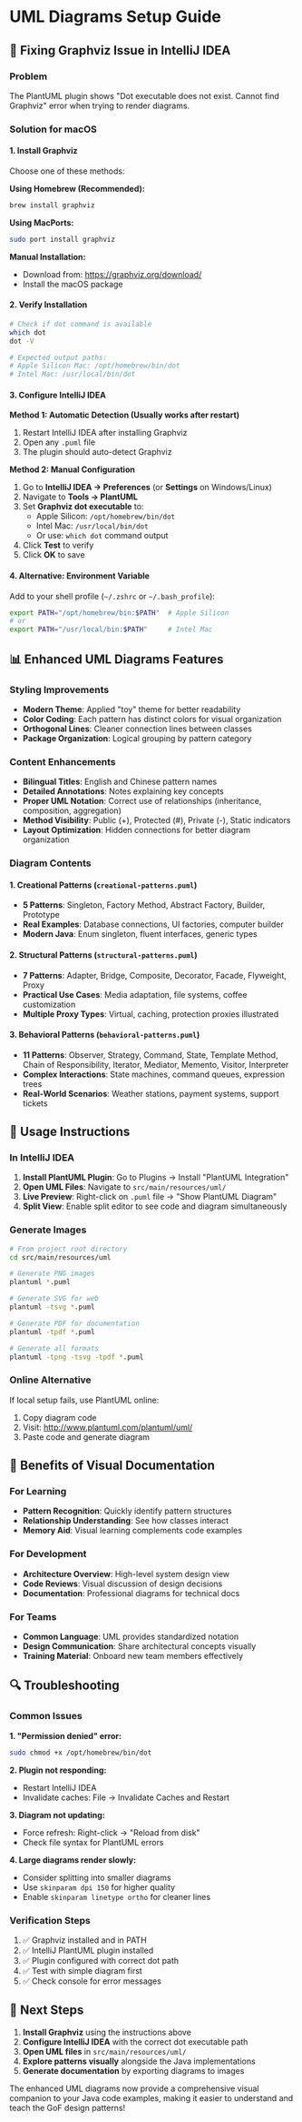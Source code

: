 # UML Diagrams Setup Guide

## 🔧 Fixing Graphviz Issue in IntelliJ IDEA

### Problem
The PlantUML plugin shows "Dot executable does not exist. Cannot find Graphviz" error when trying to render diagrams.

### Solution for macOS

#### 1. Install Graphviz
Choose one of these methods:

**Using Homebrew (Recommended):**
```bash
brew install graphviz
```

**Using MacPorts:**
```bash
sudo port install graphviz
```

**Manual Installation:**
- Download from: https://graphviz.org/download/
- Install the macOS package

#### 2. Verify Installation
```bash
# Check if dot command is available
which dot
dot -V

# Expected output paths:
# Apple Silicon Mac: /opt/homebrew/bin/dot
# Intel Mac: /usr/local/bin/dot
```

#### 3. Configure IntelliJ IDEA

**Method 1: Automatic Detection (Usually works after restart)**
1. Restart IntelliJ IDEA after installing Graphviz
2. Open any `.puml` file
3. The plugin should auto-detect Graphviz

**Method 2: Manual Configuration**
1. Go to **IntelliJ IDEA → Preferences** (or **Settings** on Windows/Linux)
2. Navigate to **Tools → PlantUML**
3. Set **Graphviz dot executable** to:
   - Apple Silicon: `/opt/homebrew/bin/dot`
   - Intel Mac: `/usr/local/bin/dot`
   - Or use: `which dot` command output
4. Click **Test** to verify
5. Click **OK** to save

#### 4. Alternative: Environment Variable
Add to your shell profile (`~/.zshrc` or `~/.bash_profile`):
```bash
export PATH="/opt/homebrew/bin:$PATH"  # Apple Silicon
# or
export PATH="/usr/local/bin:$PATH"     # Intel Mac
```

## 📊 Enhanced UML Diagrams Features

### Styling Improvements
- **Modern Theme**: Applied "toy" theme for better readability
- **Color Coding**: Each pattern has distinct colors for visual organization
- **Orthogonal Lines**: Cleaner connection lines between classes
- **Package Organization**: Logical grouping by pattern category

### Content Enhancements
- **Bilingual Titles**: English and Chinese pattern names
- **Detailed Annotations**: Notes explaining key concepts
- **Proper UML Notation**: Correct use of relationships (inheritance, composition, aggregation)
- **Method Visibility**: Public (+), Protected (#), Private (-), Static indicators
- **Layout Optimization**: Hidden connections for better diagram organization

### Diagram Contents

#### 1. Creational Patterns (`creational-patterns.puml`)
- **5 Patterns**: Singleton, Factory Method, Abstract Factory, Builder, Prototype
- **Real Examples**: Database connections, UI factories, computer builder
- **Modern Java**: Enum singleton, fluent interfaces, generic types

#### 2. Structural Patterns (`structural-patterns.puml`)
- **7 Patterns**: Adapter, Bridge, Composite, Decorator, Facade, Flyweight, Proxy
- **Practical Use Cases**: Media adaptation, file systems, coffee customization
- **Multiple Proxy Types**: Virtual, caching, protection proxies illustrated

#### 3. Behavioral Patterns (`behavioral-patterns.puml`)
- **11 Patterns**: Observer, Strategy, Command, State, Template Method, Chain of Responsibility, Iterator, Mediator, Memento, Visitor, Interpreter
- **Complex Interactions**: State machines, command queues, expression trees
- **Real-World Scenarios**: Weather stations, payment systems, support tickets

## 🚀 Usage Instructions

### In IntelliJ IDEA
1. **Install PlantUML Plugin**: Go to Plugins → Install "PlantUML Integration"
2. **Open UML Files**: Navigate to `src/main/resources/uml/`
3. **Live Preview**: Right-click on `.puml` file → "Show PlantUML Diagram"
4. **Split View**: Enable split editor to see code and diagram simultaneously

### Generate Images
```bash
# From project root directory
cd src/main/resources/uml

# Generate PNG images
plantuml *.puml

# Generate SVG for web
plantuml -tsvg *.puml

# Generate PDF for documentation
plantuml -tpdf *.puml

# Generate all formats
plantuml -tpng -tsvg -tpdf *.puml
```

### Online Alternative
If local setup fails, use PlantUML online:
1. Copy diagram code
2. Visit: http://www.plantuml.com/plantuml/uml/
3. Paste code and generate diagram

## 🎯 Benefits of Visual Documentation

### For Learning
- **Pattern Recognition**: Quickly identify pattern structures
- **Relationship Understanding**: See how classes interact
- **Memory Aid**: Visual learning complements code examples

### For Development
- **Architecture Overview**: High-level system design view
- **Code Reviews**: Visual discussion of design decisions
- **Documentation**: Professional diagrams for technical docs

### For Teams
- **Common Language**: UML provides standardized notation
- **Design Communication**: Share architectural concepts visually
- **Training Material**: Onboard new team members effectively

## 🔍 Troubleshooting

### Common Issues

**1. "Permission denied" error:**
```bash
sudo chmod +x /opt/homebrew/bin/dot
```

**2. Plugin not responding:**
- Restart IntelliJ IDEA
- Invalidate caches: File → Invalidate Caches and Restart

**3. Diagram not updating:**
- Force refresh: Right-click → "Reload from disk"
- Check file syntax for PlantUML errors

**4. Large diagrams render slowly:**
- Consider splitting into smaller diagrams
- Use `skinparam dpi 150` for higher quality
- Enable `skinparam linetype ortho` for cleaner lines

### Verification Steps
1. ✅ Graphviz installed and in PATH
2. ✅ IntelliJ PlantUML plugin installed
3. ✅ Plugin configured with correct dot path
4. ✅ Test with simple diagram first
5. ✅ Check console for error messages

## 📝 Next Steps

1. **Install Graphviz** using the instructions above
2. **Configure IntelliJ IDEA** with the correct dot executable path
3. **Open UML files** in `src/main/resources/uml/`
4. **Explore patterns visually** alongside the Java implementations
5. **Generate documentation** by exporting diagrams to images

The enhanced UML diagrams now provide a comprehensive visual companion to your Java code examples, making it easier to understand and teach the GoF design patterns!
